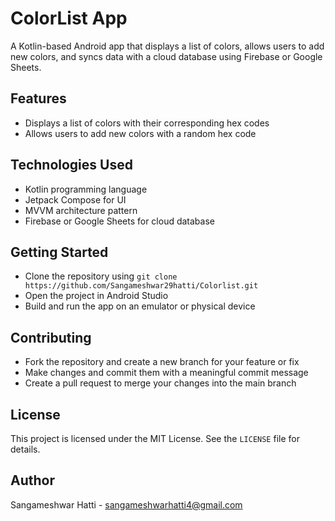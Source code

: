 ColorList App
============

A Kotlin-based Android app that displays a list of colors, allows users to add new colors, and syncs data with a cloud database using Firebase or Google Sheets.

Features
--------

* Displays a list of colors with their corresponding hex codes
* Allows users to add new colors with a random hex code


Technologies Used
-----------------

* Kotlin programming language
* Jetpack Compose for UI
* MVVM architecture pattern
* Firebase or Google Sheets for cloud database

Getting Started
---------------

* Clone the repository using `git clone https://github.com/Sangameshwar29hatti/Colorlist.git`
* Open the project in Android Studio
* Build and run the app on an emulator or physical device

Contributing
------------

* Fork the repository and create a new branch for your feature or fix
* Make changes and commit them with a meaningful commit message
* Create a pull request to merge your changes into the main branch

License
-------

This project is licensed under the MIT License. See the `LICENSE` file for details.

Author
------

Sangameshwar Hatti - [sangameshwarhatti4@gmail.com](mailto:sangameshwarhatti4@gmail.com)
